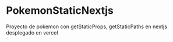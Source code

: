 # PokemonStaticNextjs
Proyecto de pokemon con getStaticProps, getStaticPaths en nextjs desplegado en vercel
